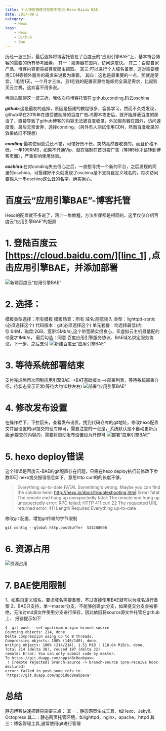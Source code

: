 ```yaml
---
title: 个人博客搭建过程随手笔记-Hexo-Baidu BAE
date: 2017-09-2
category:
	- Hexo
tags: 
	- Hexo
	- Github
	- Bae
---
```

  历经一波三折，最后选择将博客托管在了百度云的“应用引擎BAE”上，基本符合博客的需要的所有参考因素。
  其一：服务器在国内，访问速度快。
  其二：百度自家产品，博客内容更易被百度爬虫抓取。
  其三:可以进行个人域名备案，这对需要使用CDN等额外服务的需求来说极为重要。
  其四：这也是最重要的一点，那就是便宜，1毛钱1天，一个月才三块，且1毛钱的配置资源性能却完全满足需求，比起购买云主机，这欢喜不用多说。

<!--more-->
  再回头聊聊这一波三折，我依次将博客托管在:github,conding,码云oschina

  ***github***:这是最初的选择，原因是搭建的教程很多，容易学习，然而不久或发现，github早在2015年在遭受被劫持的百度广告JS脚本攻击后，就开始屏蔽百度的爬虫了，直接导致了github博客的内容无法被百度收录，外加服务器在国外，访问速度慢，最后无奈舍弃，选择conding。（另外有人测试使用CDN，然而百度收录的效果依旧不理想）

  ***conding***:最初使用感受还不错，可惜好景不长，突然竟然要收费的，而且价格不低，一年199RMB，如果不开通Vip，就在强制在首页投广告（等待5秒才跳转到博客页面），严重影响使用体验。

  ***oschina***:在对conding失去信心之后，一直想寻找一个新的平台，之后发现的阿里的oschina，可搭建好不久就发现了oschina是不支持自定义域名的，每次访问要输入一串oschina这么丑的名字，确实揪心。


# 百度云“应用引擎BAE”-博客托管
  Hexo的配置就不多说了，网上一堆教程，方法步骤都是相同的，这里仅仅介绍百度云“应用引擎BAE”的配置
# 1. 登陆百度云[https://cloud.baidu.com/][linc_1] ,点击应用引擎BAE，并添加部署
![][image_1]

# 2. 选择：
模板类型选择：所有模板
模板场景：所有
域名:随意输入
类型：lighttpd-static (必须选择这个)
代码版本：git(必须选择这个)
单元套餐：均选择最低(内存:64M，磁盘:2GB，宽带:5Mb/s),这个带宽确实很良心，买虚拟云主机最低配的带宽才1Mb/s，
最后勾选：同意 百度应用引擎服务协议、BAE域名绑定服务协议，下一步，之后支付
![][image_2]

# 3. 等待系统部署结束
支付完成后再次回到应用引擎BAE-->BAT基础版本-->部署列表，等待系统部署介绍，待状态显示正常(等待大约10秒左右)
![][image_3]

# 4. 修改发布设置
在操作栏下，下拉箭头，查看发布设置，找到代码仓库的git地址，修改hexo配置文件里设置的git提交的仓库即可，需要注意的一点是，系统默认是不自动更新页面git提交的内容的，需要将自动发布设置设为开即可
![][image_4]

# 5. hexo deploy错误
这个错误是百度云-BAE的git配置存在问题，只需在hexo deploy执行前修改下参数即可
hexo提交报错信息如下，意思http curl的的长度不够，

>Everything up-to-date
>FATAL Something's wrong. Maybe you can find the solution here: http://hexo.io/docs/troubleshooting.html
>Error: fatal: The remote end hung up unexpectedly
>fatal: The remote end hung up unexpectedly
>error: RPC failed; HTTP 411 curl 22 The requested URL returned error: 411 Length Required
>Everything up-to-date

修改git 配置，增加git传输的字节限制
```
git config --global http.postBuffer  524288000 
```

# 6. 资源占用
![][image_5]

[linc_1]: https://cloud.baidu.com/ "百度云"
[image_1]: ../../images/hexo/2017-09-03_010118.png "新建百度云“应用引擎BAE”"
[image_2]: ../../images/hexo/2017-09-03_014159.png "新建百度云“应用引擎BAE”"
[image_3]: ../../images/hexo/2017-09-03_015157.png "部署“应用引擎BAE”"
[image_4]: ../../images/hexo/2017-09-03_020035.png "部署“应用引擎BAE”"
[image_5]: ../../images/hexo/2017-09-03_020806.png "资源占用"

# 7. BAE使用限制
1、如果自定义域名，要求域名需要备案，不过直接使用BAE就可以为域名进行备案
2、BAE只支持，单一master分支，不能够创建git分支，如果提交分支会被拒绝，无法对md源文件使用分支进行保存，因此依旧将source源文件托管在github上、
报错提示如下
```
$  git push --set-upstream origin branch-source
Counting objects: 214, done.
Delta compression using up to 8 threads.
Compressing objects: 100% (140/140), done.
Writing objects: 100% (214/214), 1.51 MiB | 118.64 MiB/s, done.
Total 214 (delta 38), reused 197 (delta 32)
remote: Error: You can only submit code by master.
To https://git.duapp.com/appid8c8oabpava
 ! [remote rejected] branch-source -> branch-source (pre-receive hook declined)
error: failed to push some refs to 'https://git.duapp.com/appid8c8oabpava'

```

# 总结
静态博客快速搭建只需要三点：
其一：静态网页生成工具，如Hexo、Jekyll、Octopress
其二：静态网页托管环境，如lighttpd，nginx，apache，httpd
其三：博客管理工具,通常使用git进行管理
